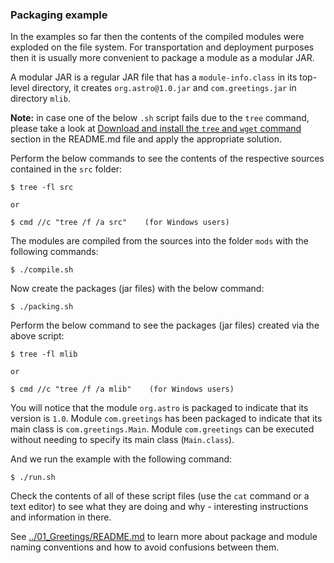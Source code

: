 ### Packaging example

In the examples so far then the contents of the compiled modules were exploded on the file system. For transportation and deployment purposes then it is usually more convenient to package a module as a modular JAR. 

A modular JAR is a regular JAR file that has a `module-info.class` in its top-level directory, it creates `org.astro@1.0.jar` and `com.greetings.jar` in directory `mlib`.

**Note:** in case one of the below `.sh` script fails due to the `tree` command, please take a look at [Download and install the `tree` and `wget` command](../../README.md) section in the README.md file and apply the appropriate solution.

Perform the below commands to see the contents of the respective sources contained in the `src` folder:
    
    $ tree -fl src

    or 

    $ cmd //c "tree /f /a src"    (for Windows users)

The modules are compiled from the sources into the folder `mods` with the following commands:

    $ ./compile.sh

Now create the packages (jar files) with the below command:

    $ ./packing.sh

Perform the below command to see the packages (jar files) created via the above script:

    $ tree -fl mlib

    or 

    $ cmd //c "tree /f /a mlib"    (for Windows users)
    
You will notice that the module `org.astro` is packaged to indicate that its version is `1.0`. Module `com.greetings` has been packaged to indicate that its main class is `com.greetings.Main`. Module `com.greetings` can be executed without needing to specify its main class (`Main.class`).
    
And we run the example with the following command:
    
    $ ./run.sh
    
Check the contents of all of these script files (use the `cat` command or a text editor) to see what they are doing and why - interesting instructions and information in there.

See [../01_Greetings/README.md](../01_Greetings/README.md) to learn more about package and module naming conventions and how to avoid confusions between them.
